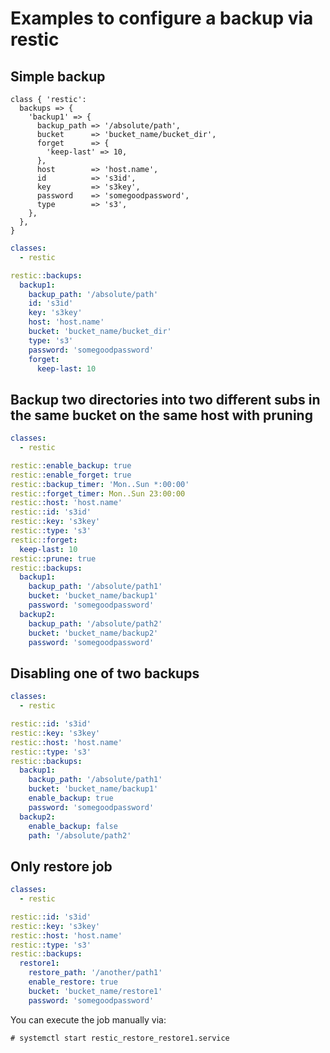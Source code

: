 # Examples to configure a backup via restic

## Simple backup

```puppet
class { 'restic':
  backups => {
    'backup1' => {
      backup_path => '/absolute/path',
      bucket      => 'bucket_name/bucket_dir',
      forget      => {
        'keep-last' => 10,
      },
      host        => 'host.name',
      id          => 's3id',
      key         => 's3key',
      password    => 'somegoodpassword',
      type        => 's3',
    },
  },
}
```

```yaml
classes:
  - restic

restic::backups:
  backup1:
    backup_path: '/absolute/path'
    id: 's3id'
    key: 's3key'
    host: 'host.name'
    bucket: 'bucket_name/bucket_dir'
    type: 's3'
    password: 'somegoodpassword'
    forget:
      keep-last: 10
```

## Backup two directories into two different subs in the same bucket on the same host with pruning

```yaml
classes:
  - restic

restic::enable_backup: true
restic::enable_forget: true
restic::backup_timer: 'Mon..Sun *:00:00'
restic::forget_timer: Mon..Sun 23:00:00
restic::host: 'host.name'
restic::id: 's3id'
restic::key: 's3key'
restic::type: 's3'
restic::forget:
  keep-last: 10
restic::prune: true
restic::backups:
  backup1:
    backup_path: '/absolute/path1'
    bucket: 'bucket_name/backup1'
    password: 'somegoodpassword'
  backup2:
    backup_path: '/absolute/path2'
    bucket: 'bucket_name/backup2'
    password: 'somegoodpassword'
```

## Disabling one of two backups

```yaml
classes:
  - restic

restic::id: 's3id'
restic::key: 's3key'
restic::host: 'host.name'
restic::type: 's3'
restic::backups:
  backup1:
    backup_path: '/absolute/path1'
    bucket: 'bucket_name/backup1'
    enable_backup: true
    password: 'somegoodpassword'
  backup2:
    enable_backup: false
    path: '/absolute/path2'
```

## Only restore job

```yaml
classes:
  - restic

restic::id: 's3id'
restic::key: 's3key'
restic::host: 'host.name'
restic::type: 's3'
restic::backups:
  restore1:
    restore_path: '/another/path1'
    enable_restore: true
    bucket: 'bucket_name/restore1'
    password: 'somegoodpassword'
```

You can execute the job manually via:
```shell
# systemctl start restic_restore_restore1.service
```
